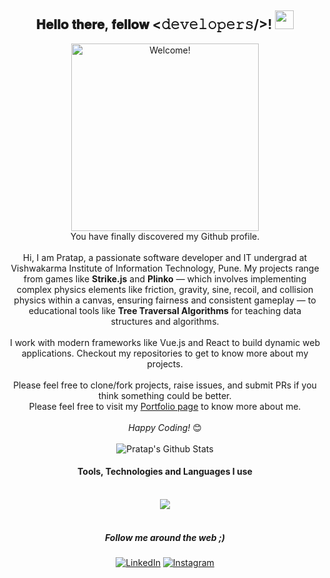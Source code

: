 <div align="center">
    <h2> 𝐇𝐞𝐥𝐥𝐨 𝐭𝐡𝐞𝐫𝐞, 𝐟𝐞𝐥𝐥𝐨𝐰 <𝚍𝚎𝚟𝚎𝚕𝚘𝚙𝚎𝚛𝚜/>! <img src="https://tenor.com/blOVi.gif" width="30"></h2>
</div>

<div align="center" width="50">
<!--     <img src="https://media.giphy.com/media/v1.Y2lkPTc5MGI3NjExa3VpaXdrcm5qdGZqcjdleDIwc3E0anV0NzJtN2tmNnEyb29tYzQyNSZlcD12MV9pbnRlcm5hbF9naWZfYnlfaWQmY3Q9Zw/g8PFV22O1OYk2tD8qD/giphy.gif" alt="Welcome!" width="300"/> -->
    <img src="https://media.giphy.com/media/v1.Y2lkPTc5MGI3NjExbGRzODM3Mmw1YzBrdncxNm93bTZlMmU2czUxbWFpOGprYXFvNXR5ayZlcD12MV9pbnRlcm5hbF9naWZfYnlfaWQmY3Q9Zw/juAa8Ti8vkBA8zKidu/giphy.gif" alt="Welcome!" width="300"/>
</div>

<div align="center">
    You have finally discovered my Github profile. <br><br>
    Hi, I am Pratap, a passionate software developer and IT undergrad at Vishwakarma Institute of Information Technology, Pune. My projects range from games like <strong>Strike.js</strong> and <strong>Plinko</strong> — which involves implementing complex physics elements like friction, gravity, sine, recoil, and collision physics within a canvas, ensuring fairness and consistent gameplay — to educational tools like <strong>Tree Traversal Algorithms</strong> for teaching data structures and algorithms.
<br><br>I work with modern frameworks like Vue.js and React to build dynamic web applications. Checkout my repositories to get to know more about my projects.<br><br>
    Please feel free to clone/fork projects, raise issues, and submit PRs if you think something could be better. <br>
    Please feel free to visit my <a href="https://github.com/prataprajput27">Portfolio page</a> to know more about me.<br><br>
    <i>Happy Coding!</i> 😊
    <br><br>
</div>

<div align="center">
    <img align="center" src="https://github-readme-stats.vercel.app/api?username=prataprajput27&show_icons=true&line_height=20&title_color=7A7ADB&icon_color=2234AE&text_color=D3D3D3&bg_color=0,000000,130F40" alt="Pratap's Github Stats">
<br/>
    <h4 align="center">Tools, Technologies and Languages I use</h4>
    <br/>
    <div align="center">
<!--         <code><img src="https://skillicons.dev/icons?i=html,css,react,redux,nodejs,express,vuejs,mongodb,mysql,c,cpp,java,javascript,typescript,python,git,postman,aws&perline=7"></code> -->
        <img src="https://skillicons.dev/icons?i=html,css,react,redux,nodejs,express,vuejs,mongodb,mysql,c,cpp,java,javascript,typescript,firebase,git,postman,aws,bootstrap,tailwind,nextjs&perline=7">
        <br/><br/>
        <h5><i>Follow me around the web ;)</i></h5>
        <a href="https://www.linkedin.com/in/prataprajput27/" target="_blank"><img src="https://img.shields.io/badge/LinkedIn-%230077B5.svg?&style=flat-square&logo=linkedin&logoColor=black" alt="LinkedIn"></a>
        <a href="https://www.instagram.com/wydpratap/" target="_blank"><img src="https://img.shields.io/badge/Instagram-%23E4405F.svg?&style=flat-square&logo=instagram&logoColor=black" alt="Instagram"></a>
    </div>
</div>

